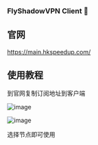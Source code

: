 ### FlyShadowVPN Client 👋
## 官网 
https://main.hkspeedup.com/

## 使用教程
到官网复制订阅地址到客户端

![image](https://github.com/FlyShadowVPN/FlyShadowVPN/assets/166269758/3d80d6a8-0180-475a-ae03-2ed86718bcec)

![image](https://github.com/FlyShadowVPN/FlyShadowVPN/assets/166269758/dfada07a-547f-48c0-831f-16f45eb2e93e)

选择节点即可使用
